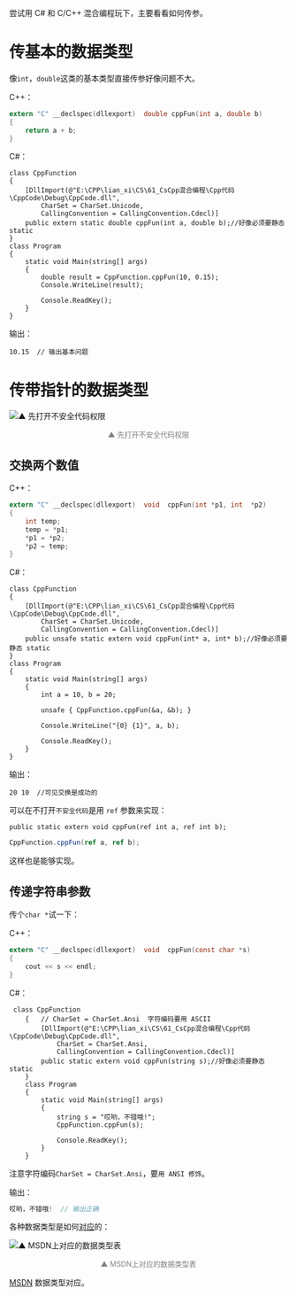 尝试用 C# 和 C/C++ 混合编程玩下，主要看看如何传参。

# 传基本的数据类型

像`int`，`double`这类的基本类型直接传参好像问题不大。

C++：
```c
extern "C" __declspec(dllexport)  double cppFun(int a, double b)
{
    return a + b;
}
```

C#：
```Csharp
class CppFunction
{
    [DllImport(@"E:\CPP\lian_xi\CS\61_CsCpp混合编程\Cpp代码\CppCode\Debug\CppCode.dll",
        CharSet = CharSet.Unicode,
        CallingConvention = CallingConvention.Cdecl)]
    public extern static double cppFun(int a, double b);//好像必须要静态 static
}
class Program
{
    static void Main(string[] args)
    {
        double result = CppFunction.cppFun(10, 0.15);
        Console.WriteLine(result);

        Console.ReadKey();
    }
}
```
输出：

```
10.15  // 输出基本问题
```

# 传带指针的数据类型

![▲ 先打开不安全代码权限](http://image.huvjie.com/200814N01_img01.jpg)

<div style="font-size:13px;color:gray;text-align:center">▲ 先打开不安全代码权限 </div>

## 交换两个数值

C++：
```c
extern "C" __declspec(dllexport)  void  cppFun(int *p1, int  *p2)
{
    int temp;
    temp = *p1;
    *p1 = *p2;
    *p2 = temp;
}
```
C#：
```Csharp
class CppFunction
{
    [DllImport(@"E:\CPP\lian_xi\CS\61_CsCpp混合编程\Cpp代码\CppCode\Debug\CppCode.dll",
        CharSet = CharSet.Unicode,
        CallingConvention = CallingConvention.Cdecl)]
    public unsafe static extern void cppFun(int* a, int* b);//好像必须要静态 static
}
class Program
{
    static void Main(string[] args)
    {
        int a = 10, b = 20;

        unsafe { CppFunction.cppFun(&a, &b); }

        Console.WriteLine("{0} {1}", a, b);

        Console.ReadKey();
    }
}
```
输出：
```Csharp
20 10  //可见交换是成功的
```

可以在不打开`不安全代码`是用 `ref` 参数来实现：

```Csharp
public static extern void cppFun(ref int a, ref int b);
```

```cs
CppFunction.cppFun(ref a, ref b);
```
这样也是能够实现。

## 传递字符串参数

传个`char *`试一下：

C++：
```c
extern "C" __declspec(dllexport)  void  cppFun(const char *s)
{
    cout << s << endl;
}
```
C#：
```Csharp
 class CppFunction
    {   // CharSet = CharSet.Ansi  字符编码要用 ASCII
        [DllImport(@"E:\CPP\lian_xi\CS\61_CsCpp混合编程\Cpp代码\CppCode\Debug\CppCode.dll",
            CharSet = CharSet.Ansi,
            CallingConvention = CallingConvention.Cdecl)]
        public static extern void cppFun(string s);//好像必须要静态 static
    }
    class Program
    {
        static void Main(string[] args)
        {
            string s = "哎哟，不错哦!";
            CppFunction.cppFun(s);

            Console.ReadKey();
        }
    }
```
注意字符编码`CharSet = CharSet.Ansi`，要`用 ANSI 修饰`。

输出：
```cs
哎哟，不错哦!  // 输出正确
```
各种数据类型是如何[对应](https://docs.microsoft.com/en-us/dotnet/framework/interop/marshaling-data-with-platform-invoke)的：

![▲ MSDN上对应的数据类型表](http://image.huvjie.com/200814N01_img02.jpg)

<div style="font-size:13px;color:gray;text-align:center">▲ MSDN上对应的数据类型表</div>

[MSDN](https://docs.microsoft.com/en-us/dotnet/framework/interop/marshaling-data-with-platform-invoke "MSDN") 数据类型对应。 








